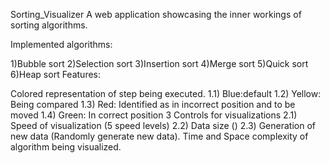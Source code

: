 Sorting_Visualizer
A web application showcasing the inner workings of sorting algorithms.

Implemented algorithms:

1)Bubble sort
2)Selection sort
3)Insertion sort
4)Merge sort
5)Quick sort
6)Heap sort
Features:

Colored representation of step being executed. 1.1) Blue:default 
1.2) Yellow: Being compared 
1.3) Red: Identified as in incorrect position and to be moved 
1.4) Green: In correct position
3 Controls for visualizations 
2.1) Speed of visualization (5 speed levels) 
2.2) Data size () 
2.3) Generation of new data (Randomly generate new data).
Time and Space complexity of algorithm being visualized.
